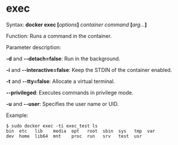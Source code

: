 # exec<a name="EN-US_TOPIC_0184808244"></a>

Syntax:  **docker exec \[**_options_**\]** _container_ _command_ **\[**_arg..._**\]**

Function: Runs a command in the container.

Parameter description:

**-d**  and  **--detach=false**: Run in the background.

**-i**  and  **--interactive=false**: Keep the STDIN of the container enabled.

**-t**  and  **--tty=false**: Allocate a virtual terminal.

**--privileged**: Executes commands in privilege mode.

**-u**  and  **--user**: Specifies the user name or UID.

Example:

```
$ sudo docker exec -ti exec_test ls
bin  etc   lib	  media  opt   root  sbin  sys	 tmp  var
dev  home  lib64  mnt	 proc  run   srv   test  usr
```

  

